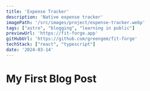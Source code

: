 ```yaml
---
title: 'Expense Tracker'
description: 'Native expense tracker'
imagePath: '/src/images/project/expense-tracker.webp'
tags: ["astro", "blogging", "learning in public"]
previewUrl: 'https://fit-forge.app'
gitHubUrl: 'https://github.com/greengem/fit-forge'
techStack: ["react", "typescript"]
date: '2024-03-14'
---
```

# My First Blog Post